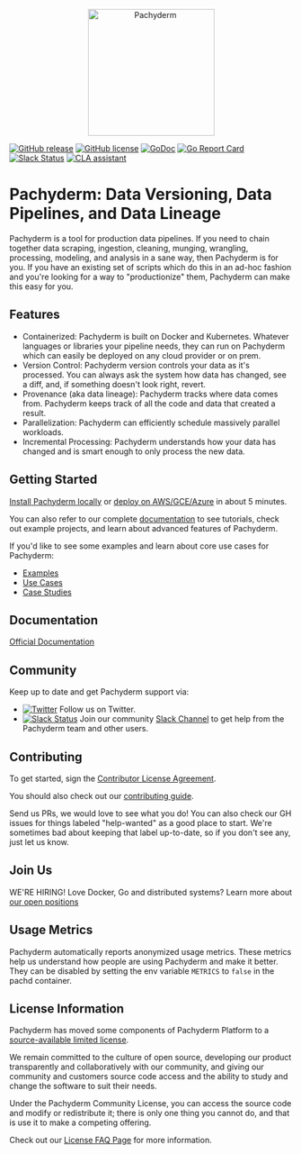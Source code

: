 <p align="center">
	<img src='doc/docs/master/assets/images/Pachyderm-Character_600.png' height='225' title='Pachyderm'>
</p>

[![GitHub release](https://img.shields.io/github/release/pachyderm/pachyderm.svg?style=flat-square)](https://github.com/pachyderm/pachyderm/releases)
[![GitHub license](https://img.shields.io/badge/license-Pachyderm-blue)](https://github.com/pachyderm/pachyderm/blob/master/LICENSE)
[![GoDoc](https://godoc.org/github.com/pachyderm/pachyderm?status.svg)](https://godoc.org/github.com/pachyderm/pachyderm/src/client)
[![Go Report Card](https://goreportcard.com/badge/github.com/pachyderm/pachyderm)](https://goreportcard.com/report/github.com/pachyderm/pachyderm)
[![Slack Status](http://slack.pachyderm.io/badge.svg)](http://slack.pachyderm.io)
[![CLA assistant](https://cla-assistant.io/readme/badge/pachyderm/pachyderm)](https://cla-assistant.io/pachyderm/pachyderm)

# Pachyderm: Data Versioning, Data Pipelines, and Data Lineage

Pachyderm is a tool for production data pipelines. If you need to chain together
data scraping, ingestion, cleaning, munging, wrangling, processing, modeling,
and analysis in a sane way, then Pachyderm is for you. If you have an existing
set of scripts which do this in an ad-hoc fashion and you're looking for a way
to "productionize" them, Pachyderm can make this easy for you.

## Features

-   Containerized: Pachyderm is built on Docker and Kubernetes. Whatever
    languages or libraries your pipeline needs, they can run on Pachyderm which
    can easily be deployed on any cloud provider or on prem.
-   Version Control: Pachyderm version controls your data as it's processed. You
    can always ask the system how data has changed, see a diff, and, if
    something doesn't look right, revert.
-   Provenance (aka data lineage): Pachyderm tracks where data comes from.
    Pachyderm keeps track of all the code and data that created a result.
-   Parallelization: Pachyderm can efficiently schedule massively parallel
    workloads.
-   Incremental Processing: Pachyderm understands how your data has changed and
    is smart enough to only process the new data.

## Getting Started

[Install Pachyderm locally](https://docs.pachyderm.com/latest/getting_started/local_installation/)
or
[deploy on AWS/GCE/Azure](https://docs.pachyderm.com/latest/deploy-manage/deploy/amazon_web_services/)
in about 5 minutes.

You can also refer to our complete [documentation](https://docs.pachyderm.com)
to see tutorials, check out example projects, and learn about advanced features
of Pachyderm.

If you'd like to see some examples and learn about core use cases for Pachyderm:

-   [Examples](https://docs.pachyderm.com/latest/examples/examples/)
-   [Use Cases](https://www.pachyderm.com/use-cases/)
-   [Case Studies](https://www.pachyderm.com/case-studies/)

## Documentation

[Official Documentation](https://docs.pachyderm.com/)

## Community

Keep up to date and get Pachyderm support via:

-   [![Twitter](https://img.shields.io/twitter/follow/pachyderminc?style=social)](https://twitter.com/pachyderminc)
    Follow us on Twitter.
-   [![Slack Status](http://slack.pachyderm.io/badge.svg)](http://slack.pachyderm.io)
    Join our community [Slack Channel](http://slack.pachyderm.io) to get help
    from the Pachyderm team and other users.

## Contributing

To get started, sign the
[Contributor License Agreement](https://cla-assistant.io/pachyderm/pachyderm).

You should also check out our
[contributing guide](https://docs.pachyderm.com/latest/contributing/setup/).

Send us PRs, we would love to see what you do! You can also check our GH issues
for things labeled "help-wanted" as a good place to start. We're sometimes bad
about keeping that label up-to-date, so if you don't see any, just let us know.

## Join Us

WE'RE HIRING! Love Docker, Go and distributed systems? Learn more about
[our open positions](https://jobs.lever.co/pachyderm/)

## Usage Metrics

Pachyderm automatically reports anonymized usage metrics. These metrics help us
understand how people are using Pachyderm and make it better. They can be
disabled by setting the env variable `METRICS` to `false` in the pachd
container.

## License Information

Pachyderm has moved some components of Pachyderm Platform to a
[source-available limited license](LICENSE).

We remain committed to the culture of open source, developing our product
transparently and collaboratively with our community, and giving our community
and customers source code access and the ability to study and change the
software to suit their needs.

Under the Pachyderm Community License, you can access the source code and modify
or redistribute it; there is only one thing you cannot do, and that is use it to
make a competing offering.

Check out our
[License FAQ Page](https://pachyderm.com/about/pachyderm-community-license-faq/)
for more information.
